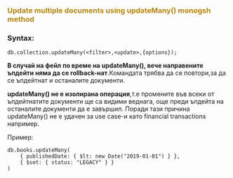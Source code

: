 ### <span style="color:darkgoldenrod"> Update multiple documents using updateMany() monogsh method

### Syntax:

    db.collection.updateMany(<filter>,<update>,{options});

**В случай на фейл по време на updateMany(), вече направените ъпдейти няма да се rollback-нат**.Командата трябва да се повтори,за да се ъпдейтнат и останалите документи.

**updateMany() не е изолирана операция**,т.е промените във всеки от ъпдейтнатите документи ще са видими веднага, още преди ъпдейта на останалите документи да е завършил. Поради тази причина updateMany() не е удачен за use case-и като financial transactions например.

Пример:

    db.books.updateMany(
        { publishedDate: { $lt: new Date("2019-01-01") } },
        { $set: { status: "LEGACY" } }
    )